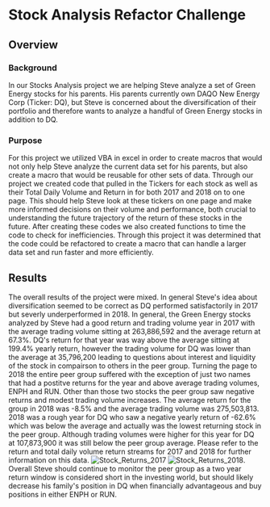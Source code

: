 # Stock Analysis Refactor Challenge
## Overview
### Background 
In our Stocks Analysis project we are helping Steve analyze a set of Green Energy stocks for his parents. His parents currently own DAQO New Energy Corp (Ticker: DQ), but Steve is concerned about the diversification of their portfolio and therefore wants to analyze a handful of Green Energy stocks in addition to DQ. 
### Purpose
For this project we utilized VBA in excel in order to create macros that would not only help Steve analyze the current data set for his parents, but also create a macro that would be reusable for other sets of data. Through our project we created code that pulled in the Tickers for each stock as well as their Total Daily Volume and Return in for both 2017 and 2018 on to one page. This should help Steve look at these tickers on one page and make more informed decisions on their volume and performance, both crucial to understanding the future trajectory of the return of these stocks in the future. After creating these codes we also created functions to time the code to check for inefficiencies. Through this project it was determined that the code could be refactored to create a macro that can handle a larger data set and run faster and more efficiently. 
## Results
The overall results of the project were mixed. In general Steve's idea about diversification seemed to be correct as DQ performed satisfactorily in 2017 but severly underperformed in 2018. In general, the Green Energy stocks analyzed by Steve had a good return and trading volume year in 2017 with the average trading volume sitting at 263,886,592 and the average return at 67.3%. DQ's return for that year was way above the average sitting at 199.4% yearly return, however the trading volume for DQ was lower than the average at 35,796,200 leading to questions about interest and liquidity of the stock in compairson to others in the peer group. Turning the page to 2018 the entire peer group suffered with the exception of just two names that had a postitve returns for the year and above average trading volumes, ENPH and RUN. Other than those two stocks the peer group saw negative returns and modest trading volume increases. The average return for the group in 2018 was -8.5% and the average trading volume was 275,503,813. 2018 was a rough year for DQ who saw a negative yearly return of -62.6% which was below the average and actually was the lowest returning stock in the peer group. Although trading volumes were higher for this year for DQ at 107,873,900 it was still below the peer group average. Please refer to the return and total daily volume return streams for 2017 and 2018 for further information on this data.
![Stock_Returns_2017](https://user-images.githubusercontent.com/99626046/158082560-85c19dff-5437-4573-88e2-225d4c44807f.PNG)     ![Stock_Returns_2018](https://user-images.githubusercontent.com/99626046/158082567-9295d1e9-ec4c-4597-8d7f-45fb3d72f5f1.PNG). 
Overall Steve should continue to monitor the peer group as a two year return window is considered short in the investing world, but should likely decrease his family's position in DQ when financially advantageous and buy positions in either ENPH or RUN.

